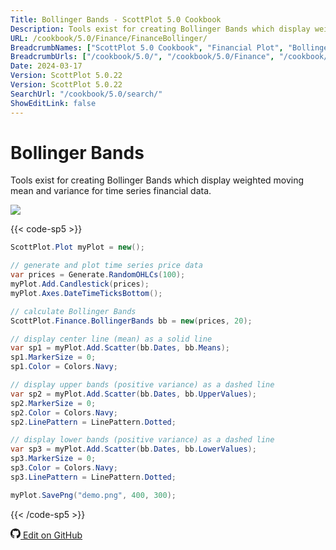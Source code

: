 ```yaml
---
Title: Bollinger Bands - ScottPlot 5.0 Cookbook
Description: Tools exist for creating Bollinger Bands which display weighted moving mean and variance for time series financial data.
URL: /cookbook/5.0/Finance/FinanceBollinger/
BreadcrumbNames: ["ScottPlot 5.0 Cookbook", "Financial Plot", "Bollinger Bands"]
BreadcrumbUrls: ["/cookbook/5.0/", "/cookbook/5.0/Finance", "/cookbook/5.0/Finance/FinanceBollinger"]
Date: 2024-03-17
Version: ScottPlot 5.0.22
Version: ScottPlot 5.0.22
SearchUrl: "/cookbook/5.0/search/"
ShowEditLink: false
---
```


# Bollinger Bands


Tools exist for creating Bollinger Bands which display weighted moving mean and variance for time series financial data.

[![](/cookbook/5.0/images/FinanceBollinger.png?240316204900)](/cookbook/5.0/images/FinanceBollinger.png?240316204900)

{{< code-sp5 >}}

```cs
ScottPlot.Plot myPlot = new();

// generate and plot time series price data
var prices = Generate.RandomOHLCs(100);
myPlot.Add.Candlestick(prices);
myPlot.Axes.DateTimeTicksBottom();

// calculate Bollinger Bands
ScottPlot.Finance.BollingerBands bb = new(prices, 20);

// display center line (mean) as a solid line
var sp1 = myPlot.Add.Scatter(bb.Dates, bb.Means);
sp1.MarkerSize = 0;
sp1.Color = Colors.Navy;

// display upper bands (positive variance) as a dashed line
var sp2 = myPlot.Add.Scatter(bb.Dates, bb.UpperValues);
sp2.MarkerSize = 0;
sp2.Color = Colors.Navy;
sp2.LinePattern = LinePattern.Dotted;

// display lower bands (positive variance) as a dashed line
var sp3 = myPlot.Add.Scatter(bb.Dates, bb.LowerValues);
sp3.MarkerSize = 0;
sp3.Color = Colors.Navy;
sp3.LinePattern = LinePattern.Dotted;

myPlot.SavePng("demo.png", 400, 300);

```

{{< /code-sp5 >}}

<a href='https://github.com/ScottPlot/ScottPlot/blob/main/src/ScottPlot5/ScottPlot5%20Cookbook/Recipes/PlotTypes/Finance.cs'><svg xmlns="http://www.w3.org/2000/svg" width="16" height="16" fill="currentColor" class="mb-1 bi bi-github" viewBox="0 0 16 16">
  <path d="M8 0C3.58 0 0 3.58 0 8c0 3.54 2.29 6.53 5.47 7.59.4.07.55-.17.55-.38 0-.19-.01-.82-.01-1.49-2.01.37-2.53-.49-2.69-.94-.09-.23-.48-.94-.82-1.13-.28-.15-.68-.52-.01-.53.63-.01 1.08.58 1.23.82.72 1.21 1.87.87 2.33.66.07-.52.28-.87.51-1.07-1.78-.2-3.64-.89-3.64-3.95 0-.87.31-1.59.82-2.15-.08-.2-.36-1.02.08-2.12 0 0 .67-.21 2.2.82.64-.18 1.32-.27 2-.27s1.36.09 2 .27c1.53-1.04 2.2-.82 2.2-.82.44 1.1.16 1.92.08 2.12.51.56.82 1.27.82 2.15 0 3.07-1.87 3.75-3.65 3.95.29.25.54.73.54 1.48 0 1.07-.01 1.93-.01 2.2 0 .21.15.46.55.38A8.01 8.01 0 0 0 16 8c0-4.42-3.58-8-8-8"/>
</svg> Edit on GitHub</a>

